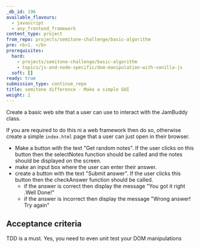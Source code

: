 ```yaml
---
_db_id: 196
available_flavours:
  - javascript
  - any_frontend_framework
content_type: project
from_repo: projects/semitone-challenge/basic-algorithm
pre: <b>1. </b>
prerequisites:
  hard:
    - projects/semitone-challenge/basic-algorithm
    - topics/js-and-node-specific/dom-manipulation-with-vanilla-js
  soft: []
ready: true
submission_type: continue_repo
title: semitone difference - Make a simple GUI
weight: 2
---
```


Create a basic web site that a user can use to interact with the JamBuddy class.

If you are required to do this ni a web framework then do so, otherwise create a simple `index.html` page that a user can just open in their browser.

- Make a button with the text "Get random notes". If the user clicks on this button then the selectNotes function should be called and the notes should be displayed on the screen.
- make an input box where the user can enter their answer.
- create a button with the text "Submit answer". If the user clicks this button then the checkAnswer function should be called.
  - if the answer is correct then display the message "You got it right .Well Done!"
  - if the answer is incorrect then display the message "Wrong answer! Try again"

## Acceptance criteria

TDD is a must. Yes, you need to even unit test your DOM manipulations

